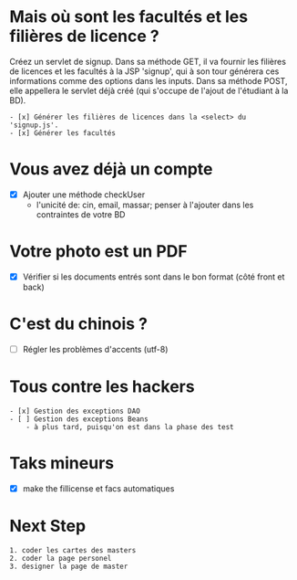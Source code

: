  # Mais où sont les facultés et les filières de licence ?

Créez un servlet de signup. Dans sa méthode GET, il va fournir les filières de licences et les facultés à la JSP 'signup', qui à son tour générera ces informations comme des options dans les inputs. Dans sa méthode POST, elle appellera le servlet déjà créé (qui s'occupe de l'ajout de l'étudiant à la BD).
  
    - [x] Générer les filières de licences dans la <select> du 'signup.js'. 
    - [x] Générer les facultés  

# Vous avez déjà un compte

- [x] Ajouter une méthode checkUser
	- l'unicité de: cin, email, massar; penser à l'ajouter dans les contraintes de votre BD

# Votre photo est un PDF

- [x] Vérifier si les documents entrés sont dans le bon format (côté front et back)

# C'est du chinois ?

- [ ] Régler les problèmes d'accents (utf-8)

# Tous contre les hackers

	- [x] Gestion des exceptions DAO
	- [ ] Gestion des exceptions Beans
		- à plus tard, puisqu'on est dans la phase des test

# Taks mineurs
- [x] make the fillicense et facs automatiques 

# Next Step
    1. coder les cartes des masters
    2. coder la page personel
    3. designer la page de master 



